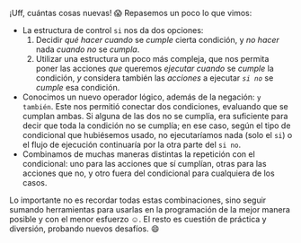 ¡Uff, cuántas cosas nuevas! :scream: Repasemos un poco lo que vimos:

* La estructura de control `si` nos da dos opciones:
  1. Decidir _qué hacer cuando_ se _cumple_ cierta condición, y _no hacer_ nada _cuando no_ se _cumpla_. 
  2. Utilizar una estructura un poco más compleja, que nos permita poner las acciones _que_ queremos _ejecutar cuando_ se _cumple_ la condición, _y_ considera también las _acciones_ a ejecutar _`si no`_ se _cumple_ esa condición. 
* Conocimos un nuevo operador lógico, además de la negación: `y también`. Este nos permitió conectar dos condiciones, evaluando que se cumplan ambas. Si alguna de las dos no se cumplía, era suficiente para decir que toda la condición no se cumplía; en ese caso, según el tipo de condicional que hubiésemos usado, no ejecutaríamos nada (solo el `si`) o el flujo de ejecución continuaría por la otra parte del `si no`. 
* Combinamos de muchas maneras distintas la repetición con el condicional: uno para las acciones que sí cumplían, otras para las acciones que no, y otro fuera del condicional para cualquiera de los casos.

Lo importante no es recordar todas estas combinaciones, sino seguir sumando herramientas para usarlas en la programación de la mejor manera posible y con el menor esfuerzo :relaxed:. El resto es cuestión de práctica y diversión, probando nuevos desafíos. :smile: